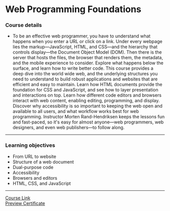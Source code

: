 # Web Programming Foundations
### Course details
- To be an effective web programmer, you have to understand what happens when you enter a URL or click on a link. Under every webpage lies the markup—JavaScript, HTML, and CSS—and the hierarchy that controls display—the Document Object Model (DOM). Then there is the server that hosts the files, the browser that renders them, the metadata, and the mobile experience to consider. Explore what happens below the surface, and learn how to write better code. This course provides a deep dive into the world wide web, and the underlying structures you need to understand to build robust applications and websites that are efficient and easy to maintain. Learn how HTML documents provide the foundation for CSS and JavaScript, and see how to layer presentation and interactions on top. Learn how different code editors and browsers interact with web content, enabling editing, programming, and display. Discover why accessibility is so important to keeping the web open and available to all users, and what workflow works best for web programming. Instructor Morten Rand-Hendriksen keeps the lessons fun and fast-paced, so it's easy for almost anyone—web programmers, web designers, and even web publishers—to follow along.
---
### Learning objectives
- From URL to website
- Structure of a web document
- Dual-purpose code
- Accessibility
- Browsers and editors
- HTML, CSS, and JavaScript
-------------------------------
[Course Link](https://www.linkedin.com/learning/web-programming-foundations/welcome?autoplay=true)
<br>[Preview Certificate](https://www.linkedin.com/learning/certificates/522a0cb59187140e98b4407133375dbbd77ce0216a9766d2b14408d3c72c996b?trk=share_certificate)
